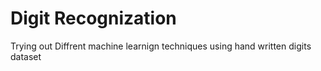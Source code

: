 # Digit Recognization

Trying out Diffrent machine learnign techniques using hand written digits dataset
